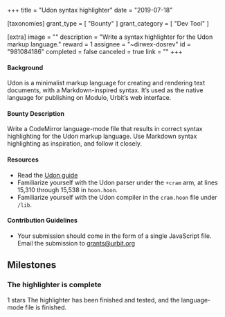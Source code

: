 +++
title = "Udon syntax highlighter"
date = "2019-07-18"

[taxonomies]
grant_type = [ "Bounty" ]
grant_category = [ "Dev Tool" ]

[extra]
image = ""
description = "Write a syntax highlighter for the Udon markup language."
reward = 1
assignee = "~dirwex-dosrev"
id = "981084186"
completed = false
canceled = true
link = ""
+++

#### Background

Udon is a minimalist markup language for creating and rendering text documents, with a Markdown-inspired syntax. It’s used as the native language for publishing on Modulo, Urbit’s web interface.

#### Bounty Description

Write a CodeMirror language-mode file that results in correct syntax highlighting for the Udon markup language. Use Markdown syntax highlighting as inspiration, and follow it closely.

#### Resources

- Read the [Udon guide](https://urbit.org/docs/using/sail-and-udon/)
- Familiarize yourself with the Udon parser under the `+cram` arm, at lines 15,310 through 15,538 in `hoon.hoon`.
- Familiarize yourself with the Udon compiler in the `cram.hoon` file under `/lib`.

#### Contribution Guidelines

- Your submission should come in the form of a single JavaScript file. Email the submission to grants@urbit.org

## Milestones

### The highlighter is complete

1 stars
The highlighter has been finished and tested, and the language-mode file is finished.
